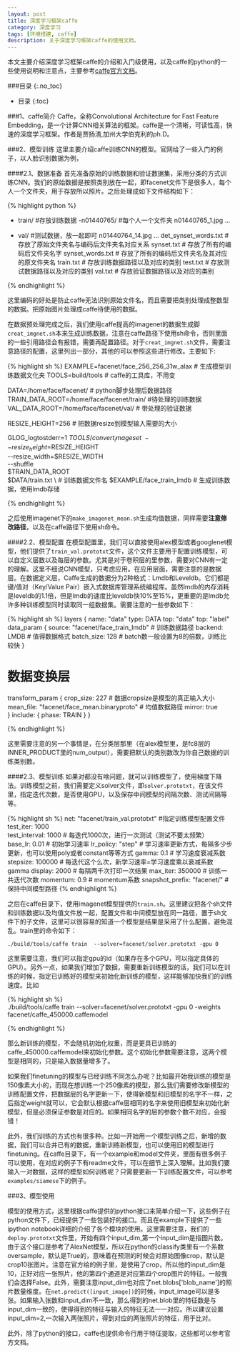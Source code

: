```yaml
---
layout: post
title: 深度学习框架caffe
category: 深度学习
tags: [环境搭建, caffe]
description: 关于深度学习框架caffe的使用文档。
---
```


本文主要介绍深度学习框架caffe的介绍和入门级使用，以及caffe的python的一些使用说明和注意点，主要参考[caffe官方文档](http://caffe.berkeleyvision.org/tutorial/)。

<!-- more -->

###目录
{:.no_toc}

* 目录
{:toc}

###1、caffe简介
Caffe，全称Convolutional Architecture for Fast Feature Embedding，是一个计算CNN相关算法的框架。caffe是一个清晰，可读性高，快速的深度学习框架。作者是贾扬清,加州大学伯克利的ph.D。


###2、模型训练
这里主要介绍caffe训练CNN的模型。官网给了一些入门的例子，以人脸识别数据为例，

####2.1、数据准备
首先准备原始的训练数据和验证数据集，采用分类的方式训练CNN。我们的原始数据是按照类别放在一起，即facenet文件下是很多人，每个人一个文件夹，用于存放所以照片。之后处理成如下文件结构如下：

{% highlight python %}
- train/ #存放训练数据
    -n01440765/ #每个人一个文件夹
        n01440765_1.jpg
        ...
    
- val/  #测试数据，放一起即可
    n01440764_14.jpg
    ...
det_synset_words.txt # 存放了原始文件夹名与编码后文件夹名对应关系
synset.txt           # 存放了所有的编码后文件夹名字
synset_words.txt     # 存放了所有的编码后文件夹名及其对应的原文件夹名
train.txt            # 存放训练数据路径以及对应的类别
test.txt             # 存放测试数据路径以及对应的类别
val.txt              # 存放验证数据路径以及对应的类别

{% endhighlight %}

这里编码的好处是防止caffe无法识别原始文件名，而且需要把类别处理成整数型的数据。把原始图片处理成caffe待使用的数据。

在数据预处理完成之后，我们使用caffe提高的imagenet的数据生成脚`creat_imgnet.sh`本来生成训练数据，注意在caffe路径下使用sh命令，否则里面的一些引用路径会有报错，需要再配置路径。对于`creat_imgnet.sh`文件，需要注意路径的配置，这里列出一部分，其他的可以参照这些进行修改。主要如下:

{% highlight sh %}
EXAMPLE=facenet/face_256_256_31w_alax          # 生成模型训练数据文化夹
TOOLS=build/tools                              # caffe的工具库，不用变

DATA=/home/face/facenet/                   # python脚步处理后数据路径
TRAIN_DATA_ROOT=/home/face/facenet/train/  #待处理的训练数据
VAL_DATA_ROOT=/home/face/facenet/val/      # 带处理的验证数据

RESIZE_HEIGHT=256                              # 把数据resize到模型输入需要的大小

GLOG_logtostderr=1 $TOOLS/convert_imageset \
    --resize_height=$RESIZE_HEIGHT \
    --resize_width=$RESIZE_WIDTH \
    --shuffle \
    $TRAIN_DATA_ROOT \
    $DATA/train.txt \                          # 训练数据文件名
    $EXAMPLE/face_train_lmdb                   # 生成训练数据，使用lmdb存储

{% endhighlight %}

之后使用imagenet下的`make_imagenet_mean.sh`生成均值数据，同样需要**注意修改路径**，以及在caffe路径下使用sh命令。

####2.2、模型配置
在模型配置里，我们可以直接使用alex模型或者googlenet模型，他们提供了`train_val.prototxt`文件，这个文件主要用于配置训练模型，可以自定义层数以及每层的参数。尤其是对于卷积层的里参数，需要对CNN有一定的理解。这里不细说CNN模型，只考虑应用。在应用层面，需要注意的是数据层。在数据定义层，Caffe生成的数据分为2种格式：Lmdb和Leveldb。它们都是键/值对（Key/Value Pair）嵌入式数据库管理系统编程库。虽然lmdb的内存消耗是leveldb的1.1倍，但是lmdb的速度比leveldb快10%至15%，更重要的是lmdb允许多种训练模型同时读取同一组数据集。需要注意的一些参数如下：

{% highlight sh %}
layers {
  name: "data"
  type: DATA
  top: "data"
  top: "label"
  data_param {
    source: "facenet/face_train_lmdb"           # 训练数据路径
    backend: LMDB                               # 值得数据格式
    batch_size: 128                             # batch数一般设置为8的倍数，训练比较快
  }
  # 数据变换层
  transform_param {
    crop_size: 227                              # 数据cropsize是模型的真正输入大小
    mean_file: "facenet/face_mean.binaryproto"  # 均值数据路径
    mirror: true                                
  }
  include: { phase: TRAIN }
}

{% endhighlight %}

这里需要注意的另一个事情是，在分类层那里（在alex模型里，是fc8层的INNER_PRODUCT里的num_output），需要把默认的类别数改为你自己数据的训练类别数。

####2.3、模型训练
如果对都没有啥问题，就可以训练模型了，使用梯度下降法。训练模型之前，我们需要定义solver文件，即`solver.prototxt`，在该文件里，指定迭代次数，是否使用GPU，以及保存中间模型的间隔次数、测试间隔等等。

{% highlight sh %}
net: "facenet/train_val.prototxt"     #指定训练模型配置文件
test_iter: 1000                       
test_interval: 1000                   # 每迭代1000次，进行一次测试（测试不要太频繁）
base_lr: 0.01                         # 初始学习速率 
lr_policy: "step"                     # 学习速率更新方式，每隔多少步更新，也可以使用poly或者constant等等方式
gamma: 0.1                            # 学习速度衰减系数
stepsize: 100000                      # 每迭代这个么次，新学习速率=学习速度乘以衰减系数gamma
display: 2000                         # 每隔两千次打印一次结果
max_iter: 350000                      # 训练一共迭代次数
momentum: 0.9                         # momentum系数
snapshot_prefix: "facenet/"           # 保持中间模型路径
{% endhighlight %}

之后在caffe目录下，使用imagenet模型提供的`train.sh`。这里建议把各个sh文件和训练数据以及均值文件放一起，配置文件和中间模型放在同一路径，置于sh文件下的子文件，这里可以很容易的知道一个模型是结果是采用了什么配置，避免混乱。train里的命令如下：

`./build/tools/caffe train  --solver=facenet/solver.prototxt -gpu 0  `

这里需要注意，我们可以指定gpu的id（如果存在多个GPU，可以指定具体的GPU）。另外一点，如果我们增加了数据，需要重新训练模型的话，我们可以在训练的时候，指定已训练好的模型来初始化新训练的模型，这样能够加快我们的训练速度。比如

{% highlight sh %}  
./build/tools/caffe train  --solver=facenet/solver.prototxt -gpu 0  -weights facenet/caffe_450000.caffemodel

{% endhighlight %}

那么新训练的模型，不会随机初始化权重，而是更具已训练的caffe_450000.caffemodel来初始化参数。这个初始化参数需要注意，这两个模型是相同的，只是输入数据量增多了。

如果我们finetuning的模型与已经训练不同怎么办呢？比如最开始我训练的模型是150像素大小的，而现在想训练一个250像素的模型，那么我们需要修改新模型的训练配置文件，把数据层的名字更新一下，使得新模型和旧模型的名字不一样，之后指定weight就可以，它会默认根据caffe层相同的名字来使用旧模型来初始化新模型，但是必须保证参数是对应的。如果相同名字的层的参数个数不对应，会报错！

此外，我们训练的方式也有很多种。比如一开始用一个模型训练之后，新增的数据，我们可以合并已有的数据，重新训练新模型，也可以使用旧的模型进行finetuning。在caffe目录下，有一个example和model文件夹，里面有很多例子可以使用，在对应的例子下有readme文件，可以在细节上深入理解。比如我们要输入一对数据，这样的模型如何训练呢？只需要更新一下训练配置文件，可以参考`examples/siamese`下的例子。

###3、模型使用

模型的使用方式，这里根据caffe提供的python接口来简单介绍一下，这些例子在python文件下，已经提供了一些包装好的接口。而且在example下提供了一些ipython notebook详细的介绍了各个模块的使用。这里需要注意，我们的`deploy.prototxt`文件里，开始有四个input_dim,第一个input_dim是指图片数。由于这个接口是参考了AlexNet模型，所以在python的classify类里有一个系数oversample，默认是True的，意味着在预测的时候会对原始图像crop，默认是crop10张图片。注意在官方给的例子里，是使用了crop，所以他的input_dim是10，正好对应一张照片，他的第四个通道是对应第四个crop图片的特征。一般我们会选择False。此外，需要注意input_dim也对应了net.blobs['blob_name']的照片数量维度。在`net.predict([input_image])`的时候，input_image可以是多张。如果输入张数和input_dim不一致，那么得到的net.blob里的特征数是与input_dim一致的，使得得到的特征与输入的特征无法一一对应。所以建议设置input_dim=2,一次输入两张照片，得到对应的两张照片的特征，用于比对。

此外，除了python的接口，caffe也提供命令行用于特征提取，这些都可以参考官方文档。